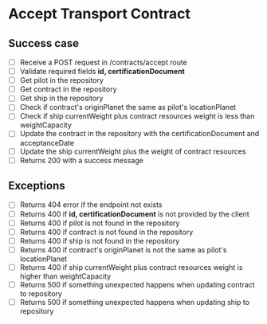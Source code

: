 # Accept Transport Contract

## Success case
- [ ] Receive a POST request in /contracts/accept route
- [ ] Validate required fields **id, certificationDocument**
- [ ] Get pilot in the repository
- [ ] Get contract in the repository
- [ ] Get ship in the repository
- [ ] Check if contract's originPlanet the same as pilot's locationPlanet
- [ ] Check if ship currentWeight plus contract resources weight is less than weightCapacity
- [ ] Update the contract in the repository with the certificationDocument and acceptanceDate
- [ ] Update the ship currentWeight plus the weight of contract resources
- [ ] Returns 200 with a success message

## Exceptions
- [ ] Returns 404 error if the endpoint not exists
- [ ] Returns 400 if **id, certificationDocument** is not provided by the client
- [ ] Returns 400 if pilot is not found in the repository
- [ ] Returns 400 if contract is not found in the repository
- [ ] Returns 400 if ship is not found in the repository
- [ ] Returns 400 if contract's originPlanet is not the same as pilot's locationPlanet
- [ ] Returns 400 if ship currentWeight plus contract resources weight is higher than weightCapacity
- [ ] Returns 500 if something unexpected happens when updating contract to repository
- [ ] Returns 500 if something unexpected happens when updating ship to repository